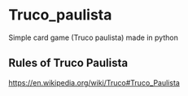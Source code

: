 # Truco_paulista
Simple card game (Truco paulista) made in python

## Rules of Truco Paulista
https://en.wikipedia.org/wiki/Truco#Truco_Paulista

